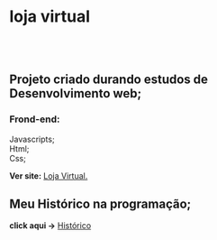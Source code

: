 # loja virtual


<br>
<br>

<h2>Projeto criado durando estudos de Desenvolvimento web;</h2>

<h3> Frond-end:</h3>

Javascripts;
<br>
Html;
<br>
Css;

**Ver site:** <a href='https://rodolfo-desenvolve.github.io/Loja_virtual/'>Loja Virtual.</a>

<h2> Meu Histórico na programação;</h2>

 **click aqui ->** <a href='https://github.com/Rodolfo-desenvolve/python-desktop'>Histórico</a>
